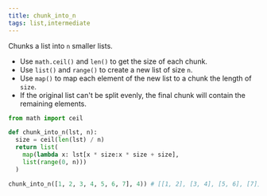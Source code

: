 ```yaml
---
title: chunk_into_n
tags: list,intermediate
---
```


Chunks a list into  `n`  smaller lists.
 
- Use  `math.ceil()`  and  `len()`  to get the size of each chunk.
- Use  `list()` and `range()`  to create a new list of size  `n`.
- Use  `map()`  to map each element of the new list to a chunk the length of  `size`.
- If the original list can't be split evenly, the final chunk will contain the remaining elements.

```py
from math import ceil

def chunk_into_n(lst, n):
  size = ceil(len(lst) / n)
  return list(
    map(lambda x: lst[x * size:x * size + size],
    list(range(0, n)))
  )
```

```py
chunk_into_n([1, 2, 3, 4, 5, 6, 7], 4)) # [[1, 2], [3, 4], [5, 6], [7]]
```
